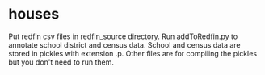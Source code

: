 # houses
Put redfin csv files in redfin_source directory.
Run addToRedfin.py to annotate school district and census data.
School and census data are stored in pickles with extension .p. 
Other files are for compiling the pickles but you don't need to run them. 

